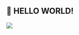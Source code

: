 ## 👋 HELLO WORLD!

<img src="https://img.shields.io/badge/Python-#3776AB?style=flat-square&logo=Python&logoColor=white"/>
